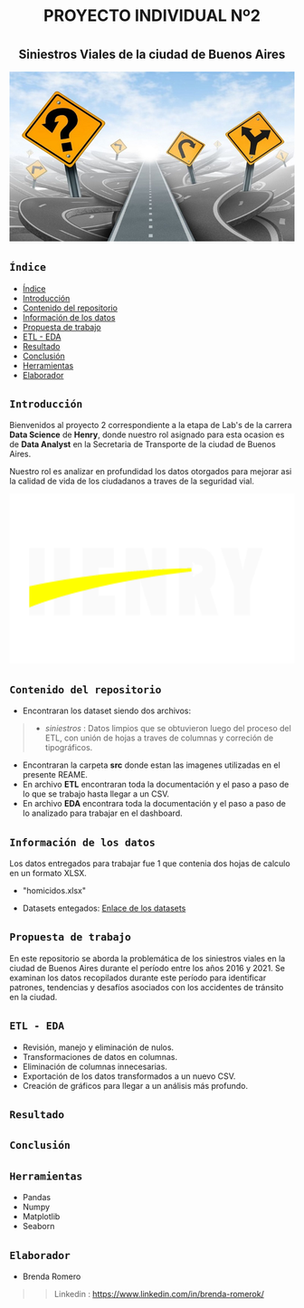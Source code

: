 # <h1 align=center> <strong> **PROYECTO INDIVIDUAL Nº2** </strong> </h1>

# <h2 align="center"> **Siniestros Viales de la ciudad de Buenos Aires** </h2>

<p align="center">
<img src='src/seguridadvial.jpg' height=300>
</p>

## **`Índice`**
- [Índice](#índice)
- [Introducción ](#introducción-)
- [Contenido del repositorio ](#contenido-del-repositorio-)
- [Información de los datos ](#información-de-los-datos-)
- [Propuesta de trabajo ](#propuesta-de-trabajo-)
- [ETL - EDA ](#etl---eda-)
- [Resultado ](#resultado-)
- [Conclusión](#conclusión-)
- [Herramientas ](#herramientas-)
- [Elaborador ](#elaborador-)


## **`Introducción`** <a name="introduccion"></a>

Bienvenidos al proyecto 2 correspondiente a la etapa de Lab's de la carrera **Data Science** de **Henry**, donde nuestro rol asignado para esta ocasion es de **Data Analyst** en la Secretaria de Transporte de la ciudad de Buenos Aires. 

Nuestro rol es analizar en profundidad los datos otorgados para mejorar asi la calidad de vida de los ciudadanos a traves de la seguridad vial.


<p align="center">
  <img src='src/henry.png' height=300>
</p>

## **`Contenido del repositorio`** <a name="contenido"></a>

* Encontraran los dataset siendo dos archivos:
> * *siniestros* : Datos limpios que se obtuvieron luego del proceso del ETL, con unión de hojas a traves de columnas y correción de tipográficos.
* Encontraran la carpeta **src** donde estan las imagenes utilizadas en el presente REAME.
* En archivo **ETL** encontraran toda la documentación y el paso a paso de lo que se trabajo hasta llegar a un CSV.
* En archivo **EDA** encontrara toda la documentación y el paso a paso de lo analizado para trabajar en el dashboard.

## **`Información de los datos`** <a name="informacion"></a>
Los datos entregados para trabajar fue 1 que contenia dos hojas de calculo en un formato XLSX.

* "homicidos.xlsx"

- Datasets entegados: [Enlace de los datasets](https://docs.google.com/spreadsheets/d/1nq00jGIZHQ1RLSET43zKnUsMsoFb-pBg/edit#gid=1625530738)


## **`Propuesta de trabajo`** <a name="propuesta"></a>

En este repositorio se aborda la problemática de los siniestros viales en la ciudad de Buenos Aires durante el período entre los años 2016 y 2021. Se examinan los datos recopilados durante este período para identificar patrones, tendencias y desafíos asociados con los accidentes de tránsito en la ciudad.

## **`ETL - EDA`** <a name="etl-eda"></a>

- Revisión, manejo y eliminación de nulos.
- Transformaciones de datos en columnas.
- Eliminación de columnas innecesarias.
- Exportación de los datos transformados a un nuevo CSV.
- Creación de gráficos para llegar a un análisis más profundo.

## **`Resultado`** <a name="resultado"></a>


## **`Conclusión`** <a name="conclusión"></a>


## **`Herramientas`** <a name="herramientas"></a>

- Pandas
- Numpy
- Matplotlib
- Seaborn

## **`Elaborador`** <a name="elaborador"></a>

* Brenda Romero

>> Linkedin : https://www.linkedin.com/in/brenda-romerok/